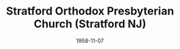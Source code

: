 ---
date: &id001 1958-11-07
end_date: null
location:
  address: null
  city: Stratford
  state: NJ
minister:
- end: 1966-01-01
  name: Jack Peterson
  start: 1961-01-01
  type: pastor
- end: 1975-01-01
  name: Stephen Phillips
  start: 1967-01-01
  type: pastor
- end: 1979-01-01
  name: Steve Hohenberger
  start: 1976-01-01
  type: pastor
- end: 2013-12-04
  name: Martin Dawson
  start: 1979-01-01
  type: pastor
- end: 2013-12-04
  name: Richard Anderson
  start: 2000-01-01
  type: Minister of Evangelism
ministers:
- Jack Peterson
- Stephen Phillips
- Steve Hohenberger
- Martin Dawson
- Richard Anderson
name: Stratford Orthodox Presbyterian Church
names:
- end: 2012-12-04
  name: Stratford Orthodox Presbyterian Church
  start: 1958-11-07
origination_date: *id001
raw_data: "NEW JERSEY\nStratford\nStratford Orthodox Presbyterian Church  (November\
  \ 7, 1958\u2013December 4, 2012)\n(renounced jurisdiction of the OPC, September\
  \ 9, 2012)\nPastors: Jack Peterson, 1961\u201366\nStephen Phillips, 1967\u201375\n\
  Steve Hohenberger, 1976\u201379\nMartin Dawson, 1979\u20132013\nMinister of Evangelism:\
  \  Richard Anderson, 2000\u20132013"
received_from: MISSING
states:
- NJ
status:
  active: false
  end_date: 2012-12-04
  reason: jurisdiction renouncement
  received_from: null
  withdrawal_to: null
title: Stratford Orthodox Presbyterian Church (Stratford NJ)

---